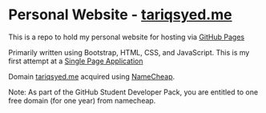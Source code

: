 # Personal Website - [tariqsyed.me](https://www.tariqsyed.me)
This is a repo to hold my personal website for hosting via [GitHub Pages](https://www.pages.github.com)

Primarily written using Bootstrap, HTML, CSS, and JavaScript. This is my first attempt at a [Single Page Application](https://en.wikipedia.org/wiki/Single-page_application)

Domain [tariqsyed.me](https://tariqsyed.me) acquired using [NameCheap](https://www.namecheap.com).

Note: As part of the GitHub Student Developer Pack, you are entitled to one free domain (for one year) from namecheap.
